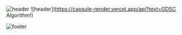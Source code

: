 ![header](https://capsule-render.vercel.app/api?type=slice)
![header](https://capsule-render.vercel.app/api?text=GDSC Algorithm!)



![footer](https://capsule-render.vercel.app/api?section=footer)
